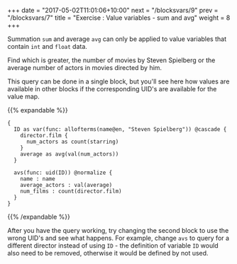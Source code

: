 +++
date = "2017-05-02T11:01:06+10:00"
next = "/blocksvars/9"
prev = "/blocksvars/7"
title = "Exercise : Value variables - sum and avg"
weight = 8
+++

Summation `sum` and average `avg` can only be applied to value variables that
contain `int` and `float` data.

Find which is greater, the number of movies by Steven Spielberg or the
average number of actors in movies directed by him.

This query can be done in a single block, but you'll see here how values are available in other blocks if the corresponding UID's are available for the value map.

{{% expandable %}}
```
{
  ID as var(func: allofterms(name@en, "Steven Spielberg")) @cascade {
    director.film {
      num_actors as count(starring)
    }
    average as avg(val(num_actors))
  }

  avs(func: uid(ID)) @normalize {
    name : name
    average_actors : val(average)
    num_films : count(director.film)
  }
}
```
{{% /expandable %}}

After you have the query working, try changing the second block to use the wrong UID's and see what happens.  For example, change `avs` to query for a different director instead of using `ID` - the definition of variable `ID` would also need to be removed, otherwise it would be defined by not used.
